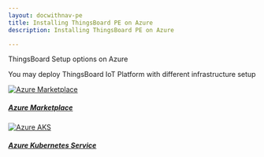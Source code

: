 ```yaml
---
layout: docwithnav-pe
title: Installing ThingsBoard PE on Azure
description: Installing ThingsBoard PE on Azure

---
```


<div class="installation-options">
    <div class="install-options-header">
       <div class="install-options-hero">
          <div class="container">
            <div class="install-options-hero-content">
                <span class="heading">ThingsBoard Setup options on Azure</span>
                <div class="install-options-description">
                    <p>
                        You may deploy ThingsBoard IoT Platform with different infrastructure setup
                    </p>
                </div>
            </div>
            <div class="deployment-container one-line-deployment-container">
                <div class="deployment-div">
                    <div class="container">
                        <div class="deployment-section deployment-on-premise active" id="onPremise">
                           <div class="deployment-cards">
                                <div class="deployment-cards-container">
                                   <div class="deployment-card-block text">
                                       <a href="/thingsboard-learning/docs/user-guide/install/pe/cluster/azure-from-markeplace/">
                                           <span>
                                               <div class="deployment-logo">
                                                   <img width="" src="/images/install/cloud/azure-vm.svg" title="Installing ThingsBoard PE from Azure Marketplace" alt="Azure Marketplace">
                                                   <h5 class="title">Azure Marketplace</h5>
                                                </div>
                                           </span>
                                       </a>
                                   </div>
                                   <div class="deployment-card-block text">
                                       <a href="/thingsboard-learning/docs/user-guide/install/pe/cluster/azure-aks-setup/">
                                           <span>
                                               <div class="deployment-logo">
                                                   <img width="" src="/images/install/cloud/azure-aks.svg" title="ThingsBoard setup with Kubernetes on Azure AKS" alt="Azure AKS">
                                                   <h5 class="title">Azure Kubernetes Service</h5>
                                                </div>
                                           </span>
                                       </a>
                                   </div>
                                </div>
                            </div>
                        </div>
                    </div>
                </div>
            </div>
          </div>
       </div>
    </div>
</div>
